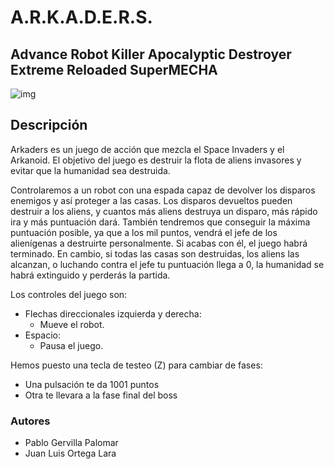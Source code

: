 <H1>A.R.K.A.D.E.R.S.</H1>
<H2>Advance Robot Killer Apocalyptic Destroyer Extreme Reloaded SuperMECHA</H2>

![img](https://github.com/Gervilla/ARKADERS/blob/master/Portada.PNG)

<H2>Descripción</H2>

Arkaders es un juego de acción que mezcla el Space Invaders y el Arkanoid. El objetivo del juego es destruir la flota de aliens invasores y evitar que la humanidad sea destruida.

Controlaremos a un robot con una espada capaz de devolver los disparos enemigos y así proteger a las casas. Los disparos devueltos pueden destruir a los aliens, y cuantos más aliens destruya un disparo, más rápido ira y más puntuación dará.
También tendremos que conseguir la máxima puntuación posible, ya que a los mil puntos, vendrá el jefe de los alienígenas a destruirte personalmente. Si acabas con él, el juego habrá terminado. En cambio, si todas las casas son destruidas, los aliens las alcanzan, o luchando contra el jefe tu puntuación llega a 0, la humanidad se habrá extinguido y perderás la partida.

Los controles del juego son:
- Flechas direccionales izquierda y derecha:
    * Mueve el robot.
- Espacio:
    * Pausa el juego.

Hemos puesto una tecla de testeo (Z) para cambiar de fases:
- Una pulsación te da 1001 puntos
- Otra te llevara a la fase final del boss

<H3>Autores</H3>

- Pablo Gervilla Palomar 
- Juan Luis Ortega Lara

